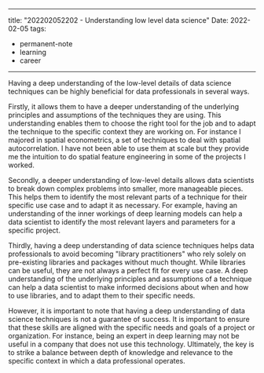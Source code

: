 
---
title: "202202052202 - Understanding low level data science"
Date: 2022-02-05
tags: 
- permanent-note 
- learning
- career
---

Having a deep understanding of the low-level details of data science techniques can be highly beneficial for data professionals in several ways.

Firstly, it allows them to have a deeper understanding of the underlying principles and assumptions of the techniques they are using. This understanding enables them to choose the right tool for the job and to adapt the technique to the specific context they are working on. For instance I majored in spatial econometrics, a set of techniques to deal with spatial autocorrelation. I have not been able to use them at scale but they provide me the intuition to do spatial feature engineering in some of the projects I worked.

Secondly, a deeper understanding of low-level details allows data scientists to break down complex problems into smaller, more manageable pieces. This helps them to identify the most relevant parts of a technique for their specific use case and to adapt it as necessary. For example, having an understanding of the inner workings of deep learning models can help a data scientist to identify the most relevant layers and parameters for a specific project.

Thirdly, having a deep understanding of data science techniques helps data professionals to avoid becoming "library practitioners" who rely solely on pre-existing libraries and packages without much thought. While libraries can be useful, they are not always a perfect fit for every use case. A deep understanding of the underlying principles and assumptions of a technique can help a data scientist to make informed decisions about when and how to use libraries, and to adapt them to their specific needs.

However, it is important to note that having a deep understanding of data science techniques is not a guarantee of success. It is important to ensure that these skills are aligned with the specific needs and goals of a project or organization. For instance, being an expert in deep learning may not be useful in a company that does not use this technology. Ultimately, the key is to strike a balance between depth of knowledge and relevance to the specific context in which a data professional operates.